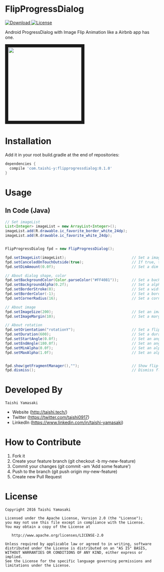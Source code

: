 # FlipProgressDialog

[ ![Download](https://api.bintray.com/packages/taishi-y/maven/flipprogressdialog/images/download.svg) ](https://bintray.com/taishi-y/maven/flipprogressdialog/_latestVersion)
[![License](https://img.shields.io/badge/License-Apache%202.0-blue.svg)](https://opensource.org/licenses/Apache-2.0)

Android ProgressDialog with Image Flip Animation like a Airbnb app has one.

<img src="https://github.com/Taishi-Y/FlipProgressDialog/blob/master/images/flipprogressdialog.gif?raw=true" 
alt="" width="240" border="10" />

Installation
============
Add it in your root build.gradle at the end of repositories:
```gradle
dependencies {
  compile 'com.taishi-y:flipprogressdialog:0.1.0'
}
```

Usage
=====


In Code (Java)
----
```java
// Set imageList
List<Integer> imageList = new ArrayList<Integer>();
imageList.add(R.drawable.ic_favorite_border_white_24dp);
imageList.add(R.drawable.ic_favorite_white_24dp);


FlipProgressDialog fpd = new FlipProgressDialog();

fpd.setImageList(imageList);                              // Set a imageList
fpd.setCanceledOnTouchOutside(true);                      // If true, the dialog will be dismissed when user touch outside of the dialog. If false, the dialog won't be dismissed.
fpd.setDimAmount(0.0f);                                   // Set a dim (How much dark outside of dialog)

// About dialog shape, color
fpd.setBackgroundColor(Color.parseColor("#FF4081"));      // Set a background color of dialog
fpd.setBackgroundAlpha(0.2f);                             // Set a alpha color of dialog
fpd.setBorderStroke(0);                                   // Set a width of border stroke of dialog
fpd.setBorderColor(-1);                                   // Set a border stroke color of dialog
fpd.setCornerRadius(16);                                  // Set a corner radius

// About image 
fpd.setImageSize(200);                                    // Set an image size
fpd.setImageMargin(10);                                   // Set a margin of image

// About rotation
fpd.setOrientation("rotationY");                          // Set a flipping rotation
fpd.setDuration(600);                                     // Set a duration time of flipping ratation
fpd.setStartAngle(0.0f);                                  // Set an angle when flipping ratation start
fpd.setEndAngle(180.0f);                                  // Set an angle when flipping ratation end
fpd.setMinAlpha(0.0f);                                    // Set an alpha when flipping ratation start and end
fpd.setMaxAlpha(1.0f);                                    // Set an alpha while image is flipping


fpd.show(getFragmentManager(),"");                        // Show flip-progress-dialg
fpd.dismiss();                                            // Dismiss flip-progress-dialg
```

Developed By
============
```
Taishi Yamasaki
```
- Website (http://taishi.tech/)
- Twitter (https://twitter.com/taishi0917)
- LinkedIn (https://www.linkedin.com/in/taishi-yamasaki)

# How to Contribute
1. Fork it
2. Create your feature branch (git checkout -b my-new-feature)
3. Commit your changes (git commit -am 'Add some feature')
4. Push to the branch (git push origin my-new-feature)
5. Create new Pull Request

# License

    Copyright 2016 Taishi Yamasaki

    Licensed under the Apache License, Version 2.0 (the "License");
    you may not use this file except in compliance with the License.
    You may obtain a copy of the License at

       http://www.apache.org/licenses/LICENSE-2.0

    Unless required by applicable law or agreed to in writing, software
    distributed under the License is distributed on an "AS IS" BASIS,
    WITHOUT WARRANTIES OR CONDITIONS OF ANY KIND, either express or implied.
    See the License for the specific language governing permissions and
    limitations under the License.
